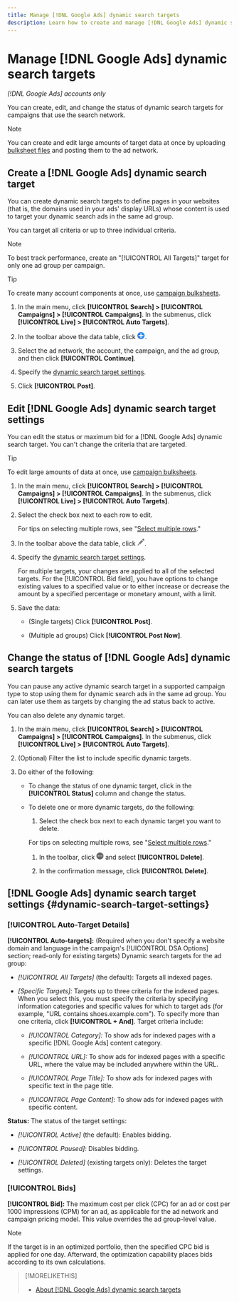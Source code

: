 ```yaml
---
title: Manage [!DNL Google Ads] dynamic search targets
description: Learn how to create and manage [!DNL Google Ads] dynamic search targets.
---
```

# Manage [!DNL Google Ads] dynamic search targets

*[!DNL Google Ads] accounts only*

You can create, edit, and change the status of dynamic search targets for campaigns that use the search network.

>[!NOTE]
>
>You can create and edit large amounts of target data at once by uploading [bulksheet files](/help/search-social-commerce/campaign-management/bulksheets/bulksheet-about.md) and posting them to the ad network.

## Create a [!DNL Google Ads] dynamic search target

You can create dynamic search targets to define pages in your websites (that is, the domains used in your ads' display URLs) whose content is used to target your dynamic search ads in the same ad group.

You can target all criteria or up to three individual criteria.

>[!NOTE]
>
>To best track performance, create an "[!UICONTROL All Targets]" target for only one ad group per campaign.

>[!TIP]
>
>To create many account components at once, use [campaign bulksheets](/help/search-social-commerce/campaign-management/bulksheets/bulksheet-about.md).

1. In the main menu, click **[!UICONTROL Search] > [!UICONTROL Campaigns] > [!UICONTROL Campaigns]**. In the submenus, click **[!UICONTROL Live] > [!UICONTROL Auto Targets]**.

1. In the toolbar above the data table, click ![Create](/help/search-social-commerce/assets/add.png "Create").

1. Select the ad network, the account, the campaign, and the ad group, and then click **[!UICONTROL Continue]**.

1. Specify the [dynamic search target settings](#dynamic-search-target-settings).

1. Click **[!UICONTROL Post]**.

## Edit [!DNL Google Ads] dynamic search target settings

You can edit the status or maximum bid for a [!DNL Google Ads] dynamic search target. You can't change the criteria that are targeted.

>[!TIP]
>
>To edit large amounts of data at once, use [campaign bulksheets](/help/search-social-commerce/campaign-management/bulksheets/bulksheet-about.md).

1. In the main menu, click **[!UICONTROL Search] > [!UICONTROL Campaigns] > [!UICONTROL Campaigns]**. In the submenus, click **[!UICONTROL Live] > [!UICONTROL Auto Targets]**.

1. Select the check box next to each row to edit.

   For tips on selecting multiple rows, see "[Select multiple rows](/help/search-social-commerce/common-tasks/navigation-editing-selection/multiple-rows-select.md)."

1. In the toolbar above the data table, click ![Edit](/help/search-social-commerce/assets/edit.png "Edit").

1. Specify the [dynamic search target settings](#dynamic-search-target-settings).

   For multiple targets, your changes are applied to all of the selected targets. For the [!UICONTROL Bid field], you have options to change existing values to a specified value or to either increase or decrease the amount by a specified percentage or monetary amount, with a limit.

1. Save the data:

   * (Single targets) Click **[!UICONTROL Post]**.
   
   * (Multiple ad groups) Click **[!UICONTROL Post Now]**.

## Change the status of [!DNL Google Ads] dynamic search targets

You can pause any active dynamic search target in a supported campaign type to stop using them for dynamic search ads in the same ad group. You can later use them as targets by changing the ad status back to active.

You can also delete any dynamic target.

1. In the main menu, click **[!UICONTROL Search] > [!UICONTROL Campaigns] > [!UICONTROL Campaigns]**. In the submenus, click **[!UICONTROL Live] > [!UICONTROL Auto Targets]**.

1. (Optional) Filter the list to include specific dynamic targets.

1. Do either of the following:
   
   * To change the status of one dynamic target, click in the **[!UICONTROL Status]** column and change the status.
   
   * To delete one or more dynamic targets, do the following:
   
     1.  Select the check box next to each dynamic target you want to delete.
     
        For tips on selecting multiple rows, see "[Select multiple rows](/help/search-social-commerce/common-tasks/navigation-editing-selection/multiple-rows-select.md)."
     
     1. In the toolbar, click ![More](/help/search-social-commerce/assets/more.png "More") and select **[!UICONTROL Delete]**.
     
     1. In the confirmation message, click **[!UICONTROL Delete]**.

## [!DNL Google Ads] dynamic search target settings {#dynamic-search-target-settings}

### [!UICONTROL Auto-Target Details]

**[!UICONTROL Auto-targets]:** (Required when you don't specify a website domain and language in the campaign's [!UICONTROL DSA Options] section; read-only for existing targets) Dynamic search targets for the ad group:

* *[!UICONTROL All Targets]* (the default): Targets all indexed pages.

* *\[Specific Targets\]:* Targets up to three criteria for the indexed pages. When you select this, you must specify the criteria by specifying information categories and specific values for which to target ads (for example, "URL contains shoes.example.com"). To specify more than one criteria, click **[!UICONTROL + And]**. Target criteria include:

  * *[!UICONTROL Category]:* To show ads for indexed pages with a specific [!DNL Google Ads] content category.

  * *[!UICONTROL URL]:* To show ads for indexed pages with a specific URL, where the value may be included anywhere within the URL.

  * *[!UICONTROL Page Title]:* To show ads for indexed pages with specific text in the page title.

  * *[!UICONTROL Page Content]:* To show ads for indexed pages with specific content.

**Status:** The status of the target settings:

* *[!UICONTROL Active]* (the default): Enables bidding.

* *[!UICONTROL Paused]:* Disables bidding.

* *[!UICONTROL Deleted]* (existing targets only): Deletes the target settings.

### [!UICONTROL Bids]

**[!UICONTROL Bid]:** The maximum cost per click (CPC) for an ad or cost per 1000 impressions (CPM) for an ad, as applicable for the ad network and campaign pricing model. This value overrides the ad group-level value.

>[!NOTE]
>
>If the target is in an optimized portfolio, then the specified CPC bid is applied for one day. Afterward, the optimization capability places bids according to its own calculations.
 
>[!MORELIKETHIS]
>
>* [About [!DNL Google Ads] dynamic search targets](dynamic-search-target-about.md)
